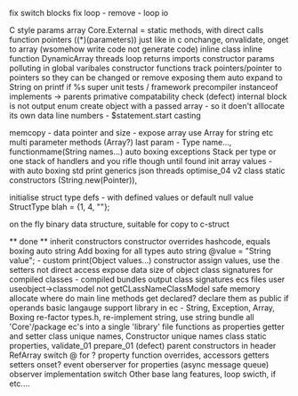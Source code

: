 fix switch blocks
fix loop - remove - loop
io

C style params array
Core.External = static methods, with direct calls
function pointers  (<returnType>(*<name>)(parameters)) just like in c
onchange, onvalidate, onget to array (wsomehow write code not generate code)
inline class
inline function
DynamicArray
threads
loop returns
imports
constructor params polluting in global varibales
constructor functions
track pointers/pointer to pointers so they can be changed or remove exposing them
auto expand to String on printf if %s
super
unit tests / framework
precompiler
instanceof implements -> parents
primative compatability check
(defect) internal block is not output
enum
create object with a passed array - so it doen't alllocate its own data
line numbers - $statement.start
casting

memcopy - data pointer and size - expose array
use Array for string etc
multi parameter methods (Array?)  last param - Type name..., functionmame(String names...)
auto boxing
exceptions Stack per type or one stack of handlers and you rifle though until found
init array values - with auto boxing
std print
generics
json
threads
optimise_04
v2 class static constructors (String.new(Pointer)), 


initialise struct type defs - with defined values or default null value
StructType blah = {1, 4, ""};

on the fly binary data structure, suitable for copy to c-struct

** done **
inherit constructors
constructor overrides
hashcode, equals
boxing
auto string
Add boxing for all types
auto string  @value = "String value"; - custom print(Object values...)
constructor assign values, use the setters not direct access
expose data size of object
class signatures for compiled classes - compiled bundles
output class signatures ecs files
user useobject->classmodel not getCLassNameClassModel
safe memory allocate
where do main line methods get declared? declare them as public
if
operands
basic langauge support library in ec - String, Exception, Array, Boxing
re-factor types.h, re-implement string, use string
bundle all 'Core'/package ec's into a single 'library' file
functions as properties getter and setter
class unique names, Constructor unique names
class static properties, 
validate_01
prepare_01
(defect) parent constructors in header RefArray
switch @ for ?
property function overrides, accessors
getters setters onset? event
oberserver for properties (async message queue)
observer implementation
switch
Other base lang features, loop swicth, if etc....
